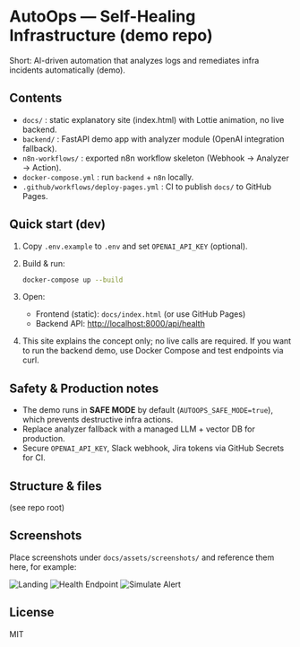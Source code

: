 # AutoOps — Self-Healing Infrastructure (demo repo)

Short: AI-driven automation that analyzes logs and remediates infra incidents automatically (demo).

## Contents
- `docs/` : static explanatory site (index.html) with Lottie animation, no live backend.
- `backend/` : FastAPI demo app with analyzer module (OpenAI integration fallback).
- `n8n-workflows/` : exported n8n workflow skeleton (Webhook → Analyzer → Action).
- `docker-compose.yml` : run `backend` + `n8n` locally.
- `.github/workflows/deploy-pages.yml` : CI to publish `docs/` to GitHub Pages.

## Quick start (dev)
1. Copy `.env.example` to `.env` and set `OPENAI_API_KEY` (optional).
2. Build & run:
   ```bash
   docker-compose up --build
   ```

3. Open:

   * Frontend (static): `docs/index.html` (or use GitHub Pages)
   * Backend API: [http://localhost:8000/api/health](http://localhost:8000/api/health)
4. This site explains the concept only; no live calls are required. If you want to run the backend demo, use Docker Compose and test endpoints via curl.

## Safety & Production notes

* The demo runs in **SAFE MODE** by default (`AUTOOPS_SAFE_MODE=true`), which prevents destructive infra actions.
* Replace analyzer fallback with a managed LLM + vector DB for production.
* Secure `OPENAI_API_KEY`, Slack webhook, Jira tokens via GitHub Secrets for CI.

## Structure & files

(see repo root)

## Screenshots

Place screenshots under `docs/assets/screenshots/` and reference them here, for example:

![Landing](docs/assets/screenshots/landing.png)
![Health Endpoint](docs/assets/screenshots/health.png)
![Simulate Alert](docs/assets/screenshots/simulate-alert.png)

## License

MIT


